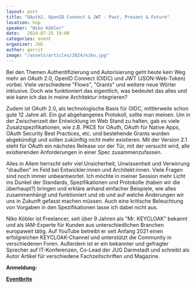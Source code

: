 ```yaml
---
layout: post
title: "OAuth2, OpenID Connect & JWT - Past, Present & Future"
location: hup
speaker: "Niko Köbler"
date:   2024-07-25 19:00
categories: event
organizer: JUG
author: gerrit
image: "/assets/articles/2024/niko.jpg"
---
```

Bei den Themen Authentifizierung und Autorisierung geht heute kein Weg mehr an OAuth 2.0, OpenID Connect (OIDC) und JWT (JSON-Web-Token) vorbei. Viele verschiedene "Flows", "Grants" und weitere neue Wörter inklusive. Doch wie funktioniert das eigentlich, was bedeutet das alles und wie kann ich das in meine Architektur integrieren?

Zudem ist OAuth 2.0, als technologische Basis für OIDC, mittlerweile schon gute 12 Jahre alt. Ein gut abgehangenes Protokoll, sollte man meinen. Um in der Zwischenzeit der Entwicklung im Web Stand zu halten, gab es viele Zusatzspezifikationen, wie z.B. PKCE for OAuth, OAuth für Native Apps, OAuth Security Best Practices, etc. und bestehende Grants wurden abgekündigt und sollen zukünftig nicht mehr existieren. Mit der Version 2.1 steht für OAuth ein nächstes Release vor der Tür, mit der versucht wird, alle existierenden Anforderungen in einer Spec zusammenzufassen.

Alles in Allem herrscht sehr viel Unsicherheit, Unwissenheit und Verwirrung "draußen" im Feld bei Entwickler:innen und Architekt:innen. Viele Fragen sind noch immer unbeantwortet. Ich möchte in meiner Session mehr Licht ins Dunkel der Standards, Spezifikationen und Protokolle (haben wir die überhaupt?) bringen und erkläre anhand einfacher Beispiele, wie alles zusammenhängt und funktioniert und ob und auf welche Änderungen wir uns in Zukunft gefasst machen müssen. Auch eine kritische Beleuchtung von Vorgaben in den Spezifikationen lasse ich dabei nicht aus.

Niko Köbler ist Freelancer, seit über 9 Jahren als "Mr. KEYCLOAK" bekannt und als IAM-Experte für Kunden aus unterschiedlichen Branchen europaweit tätig. Auf YouTube betreibt er seit Anfang 2021 einen erfolgreichen KEYCLOAK-Channel und unterstützt die Community in verschiedenen Foren.
Außerdem ist er ein bekannter und gefragter Sprecher auf IT-Konferenzen, Co-Lead der JUG Darmstadt und schreibt als Autor Artikel für verschiedene Fachzeitschriften und Magazine.

**Anmeldung:**

[**Eventbrite**](https://www.eventbrite.de/e/oauth2-openid-connect-jwt-past-present-future-tickets-932248539477?aff=oddtdtcreator)

